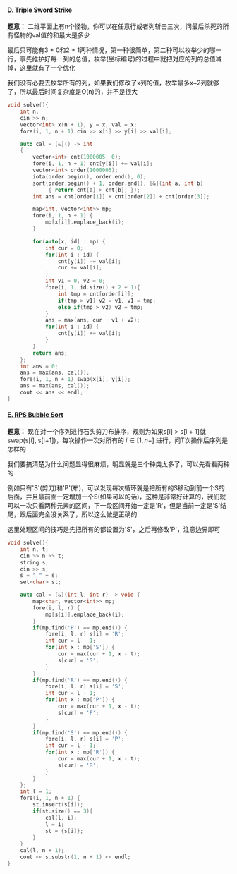 #### [D. Triple Sword Strike](https://codeforces.com/gym/103855/problem/D)

**题意：** 二维平面上有n个怪物，你可以在任意行或者列斩击三次，问最后杀死的所有怪物的val值的和最大是多少

最后只可能有3 + 0和2 + 1两种情况，第一种很简单，第二种可以枚举少的哪一行，事先维护好每一列的总值，枚举(坐标编号)的过程中就把对应的列的总值减掉，这里就有了一个优化

我们没有必要去枚举所有的列，如果我们修改了x列的值，枚举最多x+2列就够了，所以最后时间复杂度是O(n)的，并不是很大

```cpp
void solve(){
    int n;
    cin >> n;
    vector<int> x(n + 1), y = x, val = x;
    fore(i, 1, n + 1) cin >> x[i] >> y[i] >> val[i];

    auto cal = [&]() -> int
    {
        vector<int> cnt(1000005, 0);
        fore(i, 1, n + 1) cnt[y[i]] += val[i];
        vector<int> order(1000005);
        iota(order.begin(), order.end(), 0);
        sort(order.begin() + 1, order.end(), [&](int a, int b)
             { return cnt[a] > cnt[b]; });
        int ans = cnt[order[1]] + cnt[order[2]] + cnt[order[3]];

        map<int, vector<int>> mp;
        fore(i, 1, n + 1) {
            mp[x[i]].emplace_back(i);
        }

        for(auto[x, id] : mp) {
            int cur = 0;
            for(int i : id) {
                cnt[y[i]] -= val[i];
                cur += val[i];
            }
            int v1 = 0, v2 = 0;
            fore(i, 1, id.size() + 2 + 1){
                int tmp = cnt[order[i]];
                if(tmp > v1) v2 = v1, v1 = tmp;
                else if(tmp > v2) v2 = tmp;
            }
            ans = max(ans, cur + v1 + v2);
            for(int i : id) {
                cnt[y[i]] += val[i];
            }
        }
        return ans;
    };
    int ans = 0;
    ans = max(ans, cal());
    fore(i, 1, n + 1) swap(x[i], y[i]);
    ans = max(ans, cal());
    cout << ans << endl;
}
```

#### [E. RPS Bubble Sort](https://codeforces.com/gym/103855/problem/E)

**题意：** 现在对一个序列进行石头剪刀布排序，规则为如果s[i] > s[i + 1]就swap(s[i], s[i+1])，每次操作一次对所有的 $i \in [1, n - ]$ 进行，问T次操作后序列是怎样的

我们要搞清楚为什么问题显得很麻烦，明显就是三个种类太多了，可以先看看两种的

例如只有'S'(剪刀)和'P'(布)，可以发现每次循环就是把所有的S移动到前一个S的后面，并且最前面一定增加一个S(如果可以的话)，这种是非常好计算的，我们就可以一次只看两种元素的区间，下一段区间开始一定是'R'，但是当前一定是'S'结尾，跟后面完全没关系了，所以这么做是正确的

这里处理区间的技巧是先把所有的都设置为'S'，之后再修改'P'，注意边界即可

```cpp
void solve(){
    int n, t;
    cin >> n >> t;
    string s;
    cin >> s;
    s = " " + s;
    set<char> st;

    auto cal = [&](int l, int r) -> void {
        map<char, vector<int>> mp;
        fore(i, l, r) {
            mp[s[i]].emplace_back(i);
        }
        if(mp.find('P') == mp.end()) {
            fore(i, l, r) s[i] = 'R';
            int cur = l - 1;
            for(int x : mp['S']) {
                cur = max(cur + 1, x - t);
                s[cur] = 'S';
            }
        }
        if(mp.find('R') == mp.end()) {
            fore(i, l, r) s[i] = 'S';
            int cur = l - 1;
            for(int x : mp['P']) {
                cur = max(cur + 1, x - t);
                s[cur] = 'P';
            }
        }
        if(mp.find('S') == mp.end()) {
            fore(i, l, r) s[i] = 'P';
            int cur = l - 1;
            for(int x : mp['R']) {
                cur = max(cur + 1, x - t);
                s[cur] = 'R';
            }
        }
    };
    int l = 1;
    fore(i, 1, n + 1) {
        st.insert(s[i]);
        if(st.size() == 3){
            cal(l, i);
            l = i;
            st = {s[i]};
        }
    }
    cal(l, n + 1);
    cout << s.substr(1, n + 1) << endl;
}
```
